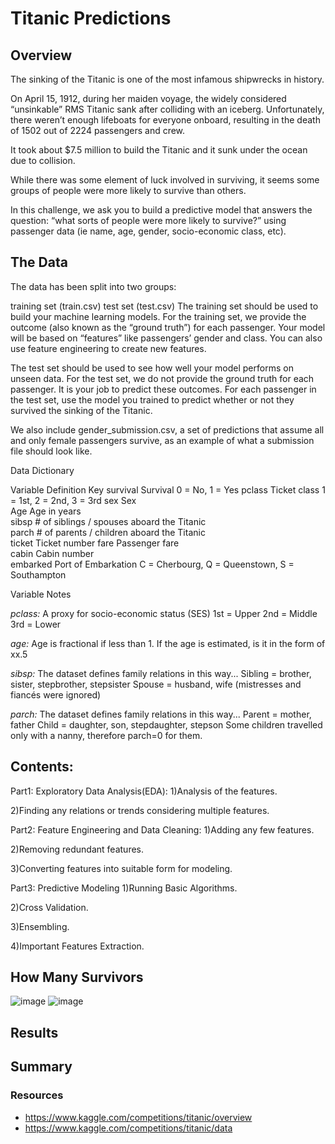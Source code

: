 # Titanic Predictions

## Overview
The sinking of the Titanic is one of the most infamous shipwrecks in history.

On April 15, 1912, during her maiden voyage, the widely considered “unsinkable” RMS Titanic sank after colliding with an iceberg. Unfortunately, there weren’t enough lifeboats for everyone onboard, resulting in the death of 1502 out of 2224 passengers and crew.

It took about $7.5 million to build the Titanic and it sunk under the ocean due to collision.

While there was some element of luck involved in surviving, it seems some groups of people were more likely to survive than others.

In this challenge, we ask you to build a predictive model that answers the question: “what sorts of people were more likely to survive?” using passenger data (ie name, age, gender, socio-economic class, etc).

## The Data 

The data has been split into two groups:

training set (train.csv)
test set (test.csv)
The training set should be used to build your machine learning models. For the training set, we provide the outcome (also known as the “ground truth”) for each passenger. Your model will be based on “features” like passengers’ gender and class. You can also use feature engineering to create new features.

The test set should be used to see how well your model performs on unseen data. For the test set, we do not provide the ground truth for each passenger. It is your job to predict these outcomes. For each passenger in the test set, use the model you trained to predict whether or not they survived the sinking of the Titanic.

We also include gender_submission.csv, a set of predictions that assume all and only female passengers survive, as an example of what a submission file should look like.

Data Dictionary

Variable	Definition	          Key
survival	Survival	            0 = No, 1 = Yes
pclass	  Ticket class	        1 = 1st, 2 = 2nd, 3 = 3rd
sex	      Sex	
Age	      Age in years	
sibsp   	# of siblings / spouses aboard the Titanic	
parch   	# of parents / children aboard the Titanic	
ticket	  Ticket number	
fare	    Passenger fare	
cabin	    Cabin number	
embarked	Port of Embarkation	  C = Cherbourg, Q = Queenstown, S = Southampton


Variable Notes

*pclass:* A proxy for socio-economic status (SES)
1st = Upper
2nd = Middle
3rd = Lower

*age:* Age is fractional if less than 1. If the age is estimated, is it in the form of xx.5

*sibsp:* The dataset defines family relations in this way...
Sibling = brother, sister, stepbrother, stepsister
Spouse = husband, wife (mistresses and fiancés were ignored)

*parch:* The dataset defines family relations in this way...
Parent = mother, father
Child = daughter, son, stepdaughter, stepson
Some children travelled only with a nanny, therefore parch=0 for them.


## Contents:

Part1: Exploratory Data Analysis(EDA):
1)Analysis of the features.

2)Finding any relations or trends considering multiple features.

Part2: Feature Engineering and Data Cleaning:
1)Adding any few features.

2)Removing redundant features.

3)Converting features into suitable form for modeling.

Part3: Predictive Modeling
1)Running Basic Algorithms.

2)Cross Validation.

3)Ensembling.

4)Important Features Extraction.


## How Many Survivors 
![image](https://user-images.githubusercontent.com/107652317/215355064-1162743a-92a0-41a4-a817-aae0db507549.png)
![image](https://user-images.githubusercontent.com/107652317/215355077-de394723-6f31-4779-b251-b19468c43bfd.png)




## Results


## Summary


### Resources 
* https://www.kaggle.com/competitions/titanic/overview
* https://www.kaggle.com/competitions/titanic/data
